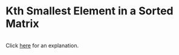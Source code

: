 # Kth Smallest Element in a Sorted Matrix 

~~~java

~~~

Click [here](Explanation.md) for an explanation.

